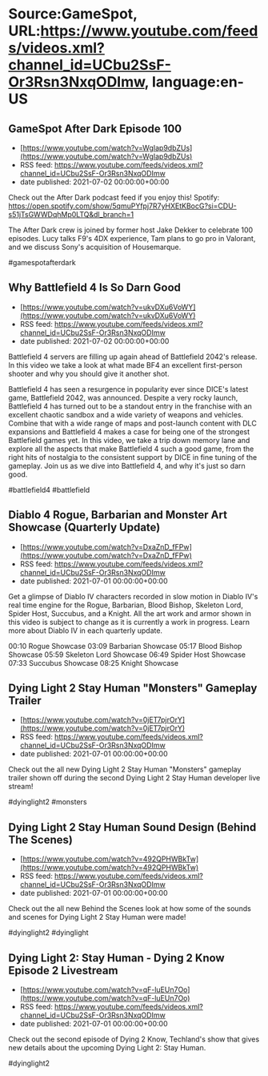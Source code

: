 # Source:GameSpot, URL:https://www.youtube.com/feeds/videos.xml?channel_id=UCbu2SsF-Or3Rsn3NxqODImw, language:en-US

## GameSpot After Dark Episode 100
 - [https://www.youtube.com/watch?v=WgIap9dbZUs](https://www.youtube.com/watch?v=WgIap9dbZUs)
 - RSS feed: https://www.youtube.com/feeds/videos.xml?channel_id=UCbu2SsF-Or3Rsn3NxqODImw
 - date published: 2021-07-02 00:00:00+00:00

Check out the After Dark podcast feed if you enjoy this!
Spotify: https://open.spotify.com/show/5qmuPYfpj7R7yHXEtKBocG?si=CDU-s51jTsGWWDqhMp0LTQ&dl_branch=1

The After Dark crew is joined by former host Jake Dekker to celebrate 100 episodes. Lucy talks F9's 4DX experience, Tam plans to go pro in Valorant, and we discuss Sony's acquisition of Housemarque.

#gamespotafterdark

## Why Battlefield 4 Is So Darn Good
 - [https://www.youtube.com/watch?v=ukvDXu6VoWY](https://www.youtube.com/watch?v=ukvDXu6VoWY)
 - RSS feed: https://www.youtube.com/feeds/videos.xml?channel_id=UCbu2SsF-Or3Rsn3NxqODImw
 - date published: 2021-07-02 00:00:00+00:00

Battlefield 4 servers are filling up again ahead of Battlefield 2042's release. In this video we take a look at what made BF4 an excellent first-person shooter and why you should give it another shot.

Battlefield 4 has seen a resurgence in popularity ever since DICE's latest game, Battlefield 2042, was announced. Despite a very rocky launch, Battlefield 4 has turned out to be a standout entry in the franchise with an excellent chaotic sandbox and a wide variety of weapons and vehicles. Combine that with a wide range of maps and post-launch content with DLC expansions and Battlefield 4 makes a case for being one of the strongest Battlefield games yet. In this video, we take a trip down memory lane and explore all the aspects that make Battlefield 4 such a good game, from the right hits of nostalgia to the consistent support by DICE in fine tuning of the gameplay. Join us as we dive into Battlefield 4, and why it's just so darn good.

#battlefield4 #battlefield

## Diablo 4 Rogue, Barbarian and Monster Art Showcase (Quarterly Update)
 - [https://www.youtube.com/watch?v=DxaZnD_fFPw](https://www.youtube.com/watch?v=DxaZnD_fFPw)
 - RSS feed: https://www.youtube.com/feeds/videos.xml?channel_id=UCbu2SsF-Or3Rsn3NxqODImw
 - date published: 2021-07-01 00:00:00+00:00

Get a glimpse of Diablo IV characters recorded in slow motion in Diablo IV's real time engine for the Rogue, Barbarian, Blood Bishop, Skeleton Lord, Spider Host, Succubus, and a Knight. All the art work and armor shown in this video is subject to change as it is currently a work in progress. Learn more about Diablo IV in each quarterly update.

00:10 Rogue Showcase 
03:09 Barbarian Showcase 
05:17 Blood Bishop Showcase
05:59 Skeleton Lord Showcase
06:49 Spider Host Showcase
07:33 Succubus Showcase
08:25 Knight Showcase

## Dying Light 2 Stay Human "Monsters" Gameplay Trailer
 - [https://www.youtube.com/watch?v=0jET7pjrOrY](https://www.youtube.com/watch?v=0jET7pjrOrY)
 - RSS feed: https://www.youtube.com/feeds/videos.xml?channel_id=UCbu2SsF-Or3Rsn3NxqODImw
 - date published: 2021-07-01 00:00:00+00:00

Check out the all new Dying Light 2 Stay Human "Monsters" gameplay trailer shown off during the second Dying Light 2 Stay Human developer live stream!

#dyinglight2 #monsters

## Dying Light 2 Stay Human Sound Design (Behind The Scenes)
 - [https://www.youtube.com/watch?v=492QPHWBkTw](https://www.youtube.com/watch?v=492QPHWBkTw)
 - RSS feed: https://www.youtube.com/feeds/videos.xml?channel_id=UCbu2SsF-Or3Rsn3NxqODImw
 - date published: 2021-07-01 00:00:00+00:00

Check out the all new Behind the Scenes look at how some of the sounds and scenes for Dying Light 2 Stay Human were made!

#dyinglight2 #dyinglight

## Dying Light 2: Stay Human - Dying 2 Know Episode 2 Livestream
 - [https://www.youtube.com/watch?v=qF-luEUn7Oo](https://www.youtube.com/watch?v=qF-luEUn7Oo)
 - RSS feed: https://www.youtube.com/feeds/videos.xml?channel_id=UCbu2SsF-Or3Rsn3NxqODImw
 - date published: 2021-07-01 00:00:00+00:00

Check out the second episode of Dying 2 Know, Techland's show that gives new details about the upcoming Dying Light 2: Stay Human.

#dyinglight2

